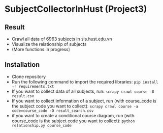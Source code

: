 # SubjectCollectorInHust (Project3)

## Result
- Crawl all data of 6963 subjects in sis.hust.edu.vn
- Visualize the relationship of subjects
- (More functions in progress)

## Installation

- Clone repository
- Run the following command to import the required libraries:
`pip install -r requirements.txt`
- If you want to collect data of all subjects, run: 
`scrapy crawl course -O result.csv`
- If you want to collect information of a subject, run (with course_code is the subject code you want to collect):
`scrapy crawl course -a code=course_code -O result_search.csv`
- if you want to create a conditional course diagram, run (with course_code is the subject code you want to collect):
`python relationship.py course_code`
